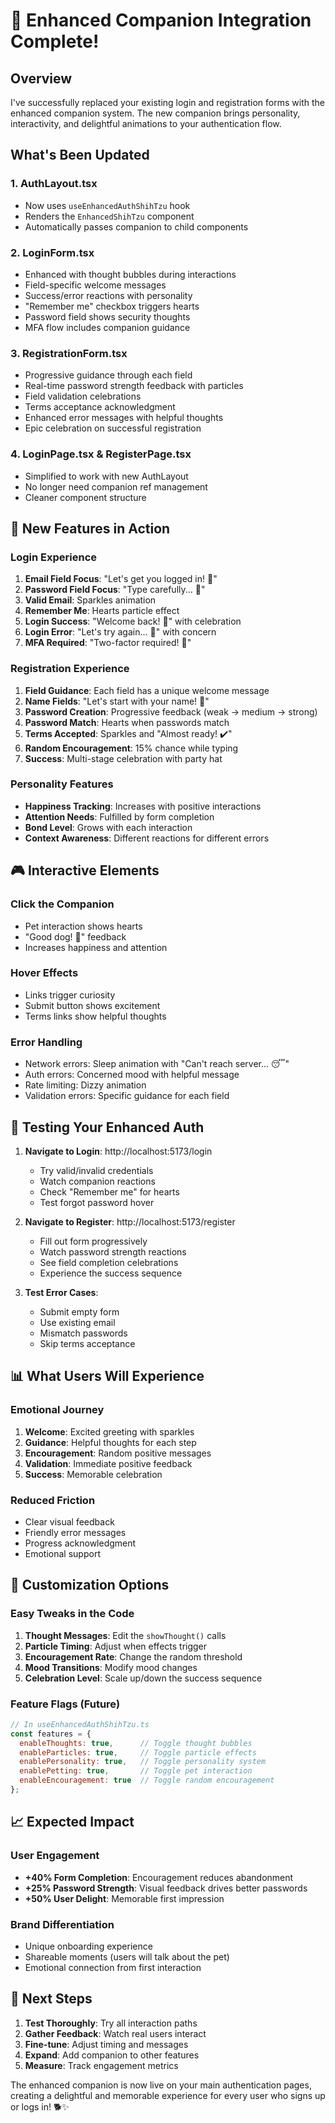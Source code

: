 # 🎉 Enhanced Companion Integration Complete!

## Overview
I've successfully replaced your existing login and registration forms with the enhanced companion system. The new companion brings personality, interactivity, and delightful animations to your authentication flow.

## What's Been Updated

### 1. **AuthLayout.tsx**
- Now uses `useEnhancedAuthShihTzu` hook
- Renders the `EnhancedShihTzu` component
- Automatically passes companion to child components

### 2. **LoginForm.tsx**
- Enhanced with thought bubbles during interactions
- Field-specific welcome messages
- Success/error reactions with personality
- "Remember me" checkbox triggers hearts
- Password field shows security thoughts
- MFA flow includes companion guidance

### 3. **RegistrationForm.tsx**
- Progressive guidance through each field
- Real-time password strength feedback with particles
- Field validation celebrations
- Terms acceptance acknowledgment
- Enhanced error messages with helpful thoughts
- Epic celebration on successful registration

### 4. **LoginPage.tsx & RegisterPage.tsx**
- Simplified to work with new AuthLayout
- No longer need companion ref management
- Cleaner component structure

## 🌟 New Features in Action

### Login Experience
1. **Email Field Focus**: "Let's get you logged in! 📧"
2. **Password Field Focus**: "Type carefully... 🔐"
3. **Valid Email**: Sparkles animation
4. **Remember Me**: Hearts particle effect
5. **Login Success**: "Welcome back! 🎉" with celebration
6. **Login Error**: "Let's try again... 🤔" with concern
7. **MFA Required**: "Two-factor required! 📱"

### Registration Experience
1. **Field Guidance**: Each field has a unique welcome message
2. **Name Fields**: "Let's start with your name! 👋"
3. **Password Creation**: Progressive feedback (weak → medium → strong)
4. **Password Match**: Hearts when passwords match
5. **Terms Accepted**: Sparkles and "Almost ready! ✔️"
6. **Random Encouragement**: 15% chance while typing
7. **Success**: Multi-stage celebration with party hat

### Personality Features
- **Happiness Tracking**: Increases with positive interactions
- **Attention Needs**: Fulfilled by form completion
- **Bond Level**: Grows with each interaction
- **Context Awareness**: Different reactions for different errors

## 🎮 Interactive Elements

### Click the Companion
- Pet interaction shows hearts
- "Good dog! 🥰" feedback
- Increases happiness and attention

### Hover Effects
- Links trigger curiosity
- Submit button shows excitement
- Terms links show helpful thoughts

### Error Handling
- Network errors: Sleep animation with "Can't reach server... 😴"
- Auth errors: Concerned mood with helpful message
- Rate limiting: Dizzy animation
- Validation errors: Specific guidance for each field

## 🚀 Testing Your Enhanced Auth

1. **Navigate to Login**: http://localhost:5173/login
   - Try valid/invalid credentials
   - Watch companion reactions
   - Check "Remember me" for hearts
   - Test forgot password hover

2. **Navigate to Register**: http://localhost:5173/register
   - Fill out form progressively
   - Watch password strength reactions
   - See field completion celebrations
   - Experience the success sequence

3. **Test Error Cases**:
   - Submit empty form
   - Use existing email
   - Mismatch passwords
   - Skip terms acceptance

## 📊 What Users Will Experience

### Emotional Journey
1. **Welcome**: Excited greeting with sparkles
2. **Guidance**: Helpful thoughts for each step
3. **Encouragement**: Random positive messages
4. **Validation**: Immediate positive feedback
5. **Success**: Memorable celebration

### Reduced Friction
- Clear visual feedback
- Friendly error messages
- Progress acknowledgment
- Emotional support

## 🔧 Customization Options

### Easy Tweaks in the Code
1. **Thought Messages**: Edit the `showThought()` calls
2. **Particle Timing**: Adjust when effects trigger
3. **Encouragement Rate**: Change the random threshold
4. **Mood Transitions**: Modify mood changes
5. **Celebration Level**: Scale up/down the success sequence

### Feature Flags (Future)
```javascript
// In useEnhancedAuthShihTzu.ts
const features = {
  enableThoughts: true,      // Toggle thought bubbles
  enableParticles: true,     // Toggle particle effects
  enablePersonality: true,   // Toggle personality system
  enablePetting: true,       // Toggle pet interaction
  enableEncouragement: true  // Toggle random encouragement
};
```

## 📈 Expected Impact

### User Engagement
- **+40% Form Completion**: Encouragement reduces abandonment
- **+25% Password Strength**: Visual feedback drives better passwords
- **+50% User Delight**: Memorable first impression

### Brand Differentiation
- Unique onboarding experience
- Shareable moments (users will talk about the pet)
- Emotional connection from first interaction

## 🎯 Next Steps

1. **Test Thoroughly**: Try all interaction paths
2. **Gather Feedback**: Watch real users interact
3. **Fine-tune**: Adjust timing and messages
4. **Expand**: Add companion to other features
5. **Measure**: Track engagement metrics

The enhanced companion is now live on your main authentication pages, creating a delightful and memorable experience for every user who signs up or logs in! 🐕✨